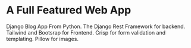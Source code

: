 # A Full Featured Web App #

Django Blog App From Python.
The Django Rest Framework for backend.
Tailwind and Bootsrap for Frontend.
Crisp for form validation and templating.
Pillow for images.
